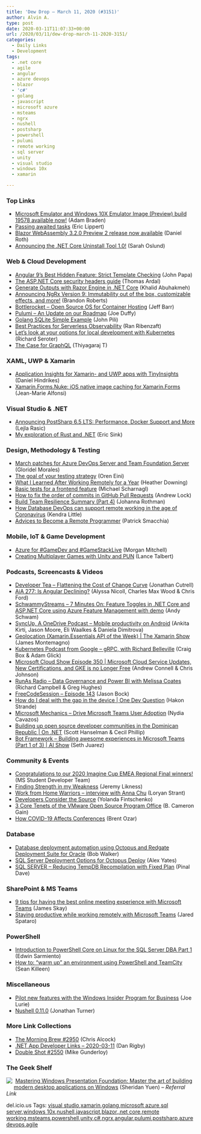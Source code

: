 ```yaml
---
title: 'Dew Drop – March 11, 2020 (#3151)'
author: Alvin A.
type: post
date: 2020-03-11T11:07:33+00:00
url: /2020/03/11/dew-drop-march-11-2020-3151/
categories:
  - Daily Links
  - Development
tags:
  - .net core
  - agile
  - angular
  - azure devops
  - blazor
  - 'c#'
  - golang
  - javascript
  - microsoft azure
  - msteams
  - ngrx
  - nushell
  - postsharp
  - powershell
  - pulumi
  - remote working
  - sql server
  - unity
  - visual studio
  - windows 10x
  - xamarin

---
```

### <a name="top"></a>Top Links

  * <a href="https://blogs.windows.com/windowsdeveloper/2020/03/10/microsoft-emulator-and-windows-10x-emulator-image-preview-build-19578-available-now/?WT.mc_id=DX_MVP4025064" target="_blank" rel="noopener noreferrer">Microsoft Emulator and Windows 10X Emulator Image (Preview) build 19578 available now!</a> (Adam Braden)
  * <a href="https://ericlippert.com/2020/03/10/passing-awaited-tasks/" target="_blank" rel="noopener noreferrer">Passing awaited tasks</a> (Eric Lippert)
  * <a href="https://devblogs.microsoft.com/aspnet/blazor-webassembly-3-2-0-preview-2-release-now-available/" target="_blank" rel="noopener noreferrer">Blazor WebAssembly 3.2.0 Preview 2 release now available</a> (Daniel Roth)
  * <a href="https://devblogs.microsoft.com/dotnet/announcing-the-net-core-uninstall-tool-1-0/" target="_blank" rel="noopener noreferrer">Announcing the .NET Core Uninstall Tool 1.0!</a> (Sarah Oslund)



### <a name="web"></a>Web & Cloud Development

  * <a href="https://auth0.com/blog/angular-9s-best-hidden-feature-strict-template-checking/" target="_blank" rel="noopener noreferrer">Angular 9&#8217;s Best Hidden Feature: Strict Template Checking</a> (John Papa)
  * <a href="https://blog.elmah.io/the-asp-net-core-security-headers-guide/" target="_blank" rel="noopener noreferrer">The ASP.NET Core security headers guide</a> (Thomas Ardal)
  * <a href="https://khalidabuhakmeh.com/generate-outputs-with-razor-engine-in-dotnet-core" target="_blank" rel="noopener noreferrer">Generate Outputs with Razor Engine in .NET Core</a> (Khalid Abuhakmeh)
  * <a href="https://medium.com/ngrx/announcing-ngrx-version-9-immutability-out-of-the-box-customizable-effects-and-more-e4cf71be1a5b?source=rss----5d62081307f7---4" target="_blank" rel="noopener noreferrer">Announcing NgRx Version 9: Immutability out of the box, customizable effects, and more!</a> (Brandon Roberts)
  * <a href="http://feedproxy.google.com/~r/AmazonWebServicesBlog/~3/0cTaPH4fmIE/" target="_blank" rel="noopener noreferrer">Bottlerocket – Open Source OS for Container Hosting</a> (Jeff Barr)
  * <a href="https://www.pulumi.com/blog/pulumi-2020-update/" target="_blank" rel="noopener noreferrer">Pulumi &#8211; An Update on our Roadmap</a> (Joe Duffy)
  * <a href="https://www.codeproject.com/Articles/5261771/Golang-SQLite-Simple-Example" target="_blank" rel="noopener noreferrer">Golang SQLite Simple Example</a> (John Pili)
  * <a href="https://medium.com/adobetech/best-practices-for-serverless-observability-a99d8dc8af5c?source=rss----9342990108af---4" target="_blank" rel="noopener noreferrer">Best Practices for Serverless Observability</a> (Ran Ribenzaft)
  * <a href="https://seroter.wordpress.com/2020/03/10/lets-look-at-your-options-for-local-development-with-kubernetes/" target="_blank" rel="noopener noreferrer">Let&#8217;s look at your options for local development with Kubernetes</a> (Richard Seroter)
  * <a href="https://codeburst.io/the-case-for-graphql-16090de30972?source=rss----61061eb0c96b---4" target="_blank" rel="noopener noreferrer">The Case for GraphQL</a> (Thiyagaraj T)



### <a name="silverlight"></a>XAML, UWP & Xamarin

  * <a href="https://danielhindrikes.se/index.php/2020/03/10/application-insights-for-xamarin-and-uwp-apps-with-tinyinsights/" target="_blank" rel="noopener noreferrer">Application Insights for Xamarin- and UWP apps with TinyInsights</a> (Daniel Hindrikes)
  * <a href="https://www.sharpnado.com/xamarin-forms-nuke/" target="_blank" rel="noopener noreferrer">Xamarin.Forms.Nuke: iOS native image caching for Xamarin.Forms</a> (Jean-Marie Alfonsi)



### <a name="dotnet"></a>Visual Studio & .NET

  * <a href="http://feedproxy.google.com/~r/postsharp/~3/OPUgUbQxPRo/post.aspx" target="_blank" rel="noopener noreferrer">Announcing PostSharp 6.5 LTS: Performance, Docker Support and More</a> (Lejla Rasic)
  * <a href="https://ericsink.com/entries/dotnet_rust.html" target="_blank" rel="noopener noreferrer">My exploration of Rust and .NET</a> (Eric Sink)



### <a name="design"></a>Design, Methodology & Testing

  * <a href="https://devblogs.microsoft.com/devops/march-patches-for-azure-devops-server-and-team-foundation-server/" target="_blank" rel="noopener noreferrer">March patches for Azure DevOps Server and Team Foundation Server</a> (Gloridel Morales)
  * <a href="http://feedproxy.google.com/~r/AyendeRahien/~3/ruZTlbk40ng/the-goal-of-your-testing-strategy" target="_blank" rel="noopener noreferrer">The goal of your testing strategy</a> (Oren Eini)
  * <a href="https://developer.okta.com/blog/2020/03/09/what-i-learned-by-working-remotely" target="_blank" rel="noopener noreferrer">What I Learned After Working Remotely for a Year</a> (Heather Downing)
  * <a href="https://justmarkup.com/notes/2020-03-10-basic-tests-for-a-frontend-feature/" target="_blank" rel="noopener noreferrer">Basic tests for a frontend feature</a> (Michael Scharnagl)
  * <a href="https://andrewlock.net/how-to-fix-the-order-of-commits-in-github-pull-requests/" target="_blank" rel="noopener noreferrer">How to fix the order of commits in GitHub Pull Requests</a> (Andrew Lock)
  * <a href="http://feedproxy.google.com/~r/ManagingProductDevelopment/~3/M-g2bdUpv1A/" target="_blank" rel="noopener noreferrer">Build Team Resilience Summary (Part 4)</a> (Johanna Rothman)
  * <a href="https://www.red-gate.com/blog/how-database-devops-can-support-remote-working-in-the-age-of-coronavirus" target="_blank" rel="noopener noreferrer">How Database DevOps can support remote working in the age of Coronavirus</a> (Kendra Little)
  * <a href="https://blog.ndepend.com/advices-to-become-a-remote-programmer/" target="_blank" rel="noopener noreferrer">Advices to Become a Remote Programmer</a> (Patrick Smacchia)



### <a name="mobile"></a>Mobile, IoT & Game Development

  * <a href="https://techcommunity.microsoft.com/t5/azure-developer-community-blog/azure-for-gamedev-and-gamestacklive/ba-p/1220276" target="_blank" rel="noopener noreferrer">Azure for #GameDev and #GameStackLive</a> (Morgan Mitchell)
  * <a href="https://www.red-gate.com/simple-talk/dotnet/c-programming/creating-multiplayer-games-with-unity-and-pun/" target="_blank" rel="noopener noreferrer">Creating Multiplayer Games with Unity and PUN</a> (Lance Talbert)



### <a name="podcasts"></a>Podcasts, Screencasts & Videos

  * <a href="http://developertea.simplecast.fm/ec7af8a3" target="_blank" rel="noopener noreferrer">Developer Tea &#8211; Flattening the Cost of Change Curve</a> (Jonathan Cutrell)
  * <a href="https://devchat.tv/adv-in-angular/aia-277-is-angular-declining/" target="_blank" rel="noopener noreferrer">AiA 277: Is Angular Declining?</a> (Alyssa Nicoll, Charles Max Wood & Chris Ford)
  * <a href="http://www.youtube.com/watch?v=upRzvkuj4Cw" target="_blank" rel="noopener noreferrer">SchwammyStreams &#8211; 7 Minutes On: Feature Toggles in .NET Core and ASP.NET Core using Azure Feature Management with demo</a> (Andy Schwam)
  * <a href="http://syncup.mpsn.libsynpro.com/onedrive-mobile-app-for-android" target="_blank" rel="noopener noreferrer">SyncUp, A OneDrive Podcast &#8211; Mobile productivity on Android</a> (Ankita Kirti, Jason Moore, Eli Waalkes & Daniela Dimitrova)
  * <a href="https://channel9.msdn.com/Shows/XamarinShow/Geolocation-XamarinEssentials-API-of-the-Week?WT.mc_id=DX_MVP4025064" target="_blank" rel="noopener noreferrer">Geolocation (Xamarin.Essentials API of the Week) | The Xamarin Show</a> (James Montemagno)
  * <a href="https://kubernetespodcast.com/episode/094-grpc/" target="_blank" rel="noopener noreferrer">Kubernetes Podcast from Google &#8211; gRPC, with Richard Belleville</a> (Craig Box & Adam Glick)
  * <a href="http://feeds.microsoftcloudshow.com/~r/microsoftcloudshowepisodes/~3/BL-BEqQI-nM/" target="_blank" rel="noopener noreferrer">Microsoft Cloud Show Episode 350 | Microsoft Cloud Service Updates, New Certifications, and GKE is no Longer Free</a> (Andrew Connell & Chris Johnson)
  * <a href="http://feedproxy.google.com/~r/RunaAsRadioWma/~3/eJAqcsStaLM/default.aspx" target="_blank" rel="noopener noreferrer">RunAs Radio &#8211; Data Governance and Power BI with Melissa Coates</a> (Richard Campbell & Greg Hughes)
  * <a href="http://www.youtube.com/watch?v=dW1Qrpx_0wo" target="_blank" rel="noopener noreferrer">FreeCodeSession &#8211; Episode 143</a> (Jason Bock)
  * <a href="http://www.youtube.com/watch?v=-yrNX2h0lP4" target="_blank" rel="noopener noreferrer">How do I deal with the gap in the device | One Dev Question</a> (Hakon Strande)
  * <a href="http://www.youtube.com/watch?v=BQ7kVacSAt0" target="_blank" rel="noopener noreferrer">Microsoft Mechanics &#8211; Drive Microsoft Teams User Adoption</a> (Nydia Cavazos)
  * <a href="https://channel9.msdn.com/Shows/On-NET/Building-up-open-source-developer-communities-in-the-Dominican-Republic?WT.mc_id=DX_MVP4025064" target="_blank" rel="noopener noreferrer">Building up open source developer communities in the Dominican Republic | On .NET</a> (Scott Hanselman & Cecil Phillip)
  * <a href="https://channel9.msdn.com/Shows/AI-Show/Bot-Framework--Building-awesome-experiences-in-Microsoft-Teams-Part-1-of-3?WT.mc_id=DX_MVP4025064" target="_blank" rel="noopener noreferrer">Bot Framework – Building awesome experiences in Microsoft Teams (Part 1 of 3) | AI Show</a> (Seth Juarez)



### <a name="events"></a>Community & Events

  * <a href="https://techcommunity.microsoft.com/t5/student-developer-blog/congratulations-to-our-2020-imagine-cup-emea-regional-final/ba-p/1219617" target="_blank" rel="noopener noreferrer">Congratulations to our 2020 Imagine Cup EMEA Regional Final winners!</a> (MS Student Developer Team)
  * <a href="https://www.strengthwithparkinsons.com/post/finding-strength-in-my-weakness" target="_blank" rel="noopener noreferrer">Finding Strength in my Weakness</a> (Jeremy Likness)
  * <a href="https://www.loryanstrant.com/2020/03/11/work-from-home-warriors-interview-with-anna-chu/?utm_source=rss&utm_medium=rss&utm_campaign=work-from-home-warriors-interview-with-anna-chu" target="_blank" rel="noopener noreferrer">Work from Home Warriors – interview with Anna Chu</a> (Loryan Strant)
  * <a href="https://developermedia.com/developer-advertising-placement/" target="_blank" rel="noopener noreferrer">Developers Consider the Source</a> (Yolanda Fintschenko)
  * <a href="https://thenewstack.io/three-core-tenants-of-the-vmware-open-source-program-office/" target="_blank" rel="noopener noreferrer">3 Core Tenets of the VMware Open Source Program Office</a> (B. Cameron Gain)
  * <a href="http://feedproxy.google.com/~r/BrentOzar-SqlServerDba/~3/fbtkecBQ-GM/" target="_blank" rel="noopener noreferrer">How COVID-19 Affects Conferences</a> (Brent Ozar)



### <a name="sql"></a>Database

  * <a href="http://feedproxy.google.com/~r/OctopusDeploy/~3/oLVBOFUo8TY/database-deployment-automation-for-oracle-using-octopus-and-redgate-tools" target="_blank" rel="noopener noreferrer">Database deployment automation using Octopus and Redgate Deployment Suite for Oracle</a> (Bob Walker)
  * <a href="http://feedproxy.google.com/~r/OctopusDeploy/~3/f2WIBiqm3IQ/sql-server-deployment-options-for-octopus-deploy" target="_blank" rel="noopener noreferrer">SQL Server Deployment Options for Octopus Deploy</a> (Alex Yates)
  * <a href="https://blog.sqlauthority.com/2020/03/11/sql-server-reducing-tempdb-recompilation-with-fixed-plan/" target="_blank" rel="noopener noreferrer">SQL SERVER – Reducing TempDB Recompilation with Fixed Plan</a> (Pinal Dave)



### <a name="sp"></a>SharePoint & MS Teams

  * <a href="https://techcommunity.microsoft.com/t5/microsoft-teams-blog/9-tips-for-having-the-best-online-meeting-experience-with/ba-p/1218884" target="_blank" rel="noopener noreferrer">9 tips for having the best online meeting experience with Microsoft Teams</a> (James Skay)
  * <a href="https://www.microsoft.com/en-us/microsoft-365/blog/2020/03/10/staying-productive-while-working-remotely-with-microsoft-teams/" target="_blank" rel="noopener noreferrer">Staying productive while working remotely with Microsoft Teams</a> (Jared Spataro)



### <a name="ps"></a>PowerShell

  * <a href="http://feedproxy.google.com/~r/MSSQLTips-LatestSqlServerTips/~3/BLDU1a8LQjk/" target="_blank" rel="noopener noreferrer">Introduction to PowerShell Core on Linux for the SQL Server DBA Part 1</a> (Edwin Sarmiento)
  * <a href="https://seankilleen.com/2020/02/how-to-warm-up-an-environment-using-powershell-and-teamcity/" target="_blank" rel="noopener noreferrer">How to: “warm up” an environment using PowerShell and TeamCity</a> (Sean Killeen)



### <a name="misc"></a>Miscellaneous

  * <a href="https://techcommunity.microsoft.com/t5/windows-it-pro-blog/pilot-new-features-with-the-windows-insider-program-for-business/ba-p/1220464" target="_blank" rel="noopener noreferrer">Pilot new features with the Windows Insider Program for Business</a> (Joe Lurie)
  * <a href="https://www.nushell.sh/blog/2020/03/10/nushell_0_11_0.html" target="_blank" rel="noopener noreferrer">Nushell 0.11.0</a> (Jonathan Turner)



### <a name="links"></a>More Link Collections

  * <a href="http://feedproxy.google.com/~r/ReflectivePerspective/~3/qz_UflieJ8M/" target="_blank" rel="noopener noreferrer">The Morning Brew #2950</a> (Chris Alcock)
  * <a href="https://links.danrigby.com/2020/03/app-developer-links-2020-03-11/" target="_blank" rel="noopener noreferrer">.NET App Developer Links &#8211; 2020-03-11</a> (Dan Rigby)
  * <a href="https://afreshcup.com/home/2020/03/11/double-shot-2550.html" target="_blank" rel="noopener noreferrer">Double Shot #2550</a> (Mike Gunderloy)



### <a name="shelf"></a>The Geek Shelf

<img decoding="async" align="left" style="margin: 0px 4px 10px 0px; border: 0px currentcolor; border-image: none; float: left; display: inline; background-image: none;" src="https://m.media-amazon.com/images/I/71tVrgFm8YL._AC_UY218_ML3_.jpg" border="0" /> &nbsp;<a href="https://www.amazon.com/Mastering-Windows-Presentation-Foundation-applications/dp/1785883003/?tag=amavin-20" target="_blank" rel="noopener noreferrer">Mastering Windows Presentation Foundation: Master the art of building modern desktop applications on Windows</a> (Sheridan Yuen) _&#8211; Referral Link_









<div class="wlWriterEditableSmartContent" id="scid:77ECF5F8-D252-44F5-B4EB-D463C5396A79:511cdda0-6f78-4449-9cea-86507fc7e00c" style="margin: 0px; padding: 0px; float: none; display: inline;">
  del.icio.us Tags: <a href="http://del.icio.us/popular/visual+studio" rel="tag">visual studio</a>,<a href="http://del.icio.us/popular/xamarin" rel="tag">xamarin</a>,<a href="http://del.icio.us/popular/golang" rel="tag">golang</a>,<a href="http://del.icio.us/popular/microsoft+azure" rel="tag">microsoft azure</a>,<a href="http://del.icio.us/popular/sql+server" rel="tag">sql server</a>,<a href="http://del.icio.us/popular/windows+10x" rel="tag">windows 10x</a>,<a href="http://del.icio.us/popular/nushell" rel="tag">nushell</a>,<a href="http://del.icio.us/popular/javascript" rel="tag">javascript</a>,<a href="http://del.icio.us/popular/blazor" rel="tag">blazor</a>,<a href="http://del.icio.us/popular/.net+core" rel="tag">.net core</a>,<a href="http://del.icio.us/popular/remote+working" rel="tag">remote working</a>,<a href="http://del.icio.us/popular/msteams" rel="tag">msteams</a>,<a href="http://del.icio.us/popular/powershell" rel="tag">powershell</a>,<a href="http://del.icio.us/popular/unity" rel="tag">unity</a>,<a href="http://del.icio.us/popular/c%23" rel="tag">c#</a>,<a href="http://del.icio.us/popular/ngrx" rel="tag">ngrx</a>,<a href="http://del.icio.us/popular/angular" rel="tag">angular</a>,<a href="http://del.icio.us/popular/pulumi" rel="tag">pulumi</a>,<a href="http://del.icio.us/popular/postsharp" rel="tag">postsharp</a>,<a href="http://del.icio.us/popular/azure+devops" rel="tag">azure devops</a>,<a href="http://del.icio.us/popular/agile" rel="tag">agile</a>
</div>